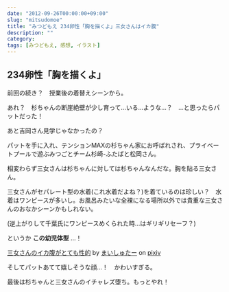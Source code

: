 ```yaml
---
date: "2012-09-26T00:00:00+09:00"
slug: "mitsudomoe"
title: "みつどもえ 234卵性「胸を描くよ」三女さんはイカ腹"
description: ""
category: 
tags: [みつどもえ, 感想, イラスト]
---
```


## 234卵性「胸を描くよ」

前回の続き？　授業後の着替えシーンから。

あれ？　杉ちゃんの断崖絶壁が少し育って…いる…ような…？　…と思ったらパットだった！

あと吉岡さん見学じゃなかったの？

パットを手に入れ、テンションMAXの杉ちゃん家にお呼ばれされ、プライベートプールで遊ぶみつごとチーム杉崎-ふたばと松岡さん。

相変わらず三女さんは杉ちゃんに対しては杉ちゃんなんだな。胸を貼る三女さん。

三女さんがセパレート型の水着(これ水着だよね？)を着ているのは珍しい？　水着はワンピースが多いし。お風呂みたいな全裸になる場所以外では貴重な三女さんのおなかシーンかもしれない。

(逆上がりして千葉氏にワンピースめくられた時…はギリギリセーフ？)

というか **この幼児体型** …！

<script src="http://source.pixiv.net/source/embed.js" data-id="30353140_10a9aa269ffeda3bd461bcc14a380c71" data-size="medium" data-border="on" charset="utf-8"></script><noscript><p><a href="http://www.pixiv.net/member_illust.php?mode=medium&amp;illust_id=30353140" target="_blank">三女さんのイカ腹がとても性的</a> by <a href="http://www.pixiv.net/member.php?id=1432163" target="_blank">まいしゅたー</a> on <a href="http://www.pixiv.net/" target="_blank">pixiv</a></p></noscript>

そしてパットあてて嬉しそうな顔…！　かわいすぎる。

最後は杉ちゃんと三女さんのイチャレズ堕ち。もっとやれ！